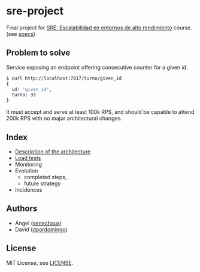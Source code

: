 # sre-project

Final project for [SRE: Escalabilidad en entornos de alto rendimiento](https://trainingit.es/curso-sre-escalabilidad/) course. (see [specs](https://github.com/SRETriT/curso-escalabilidad-v2/blob/main/sesion-6/cdev2-6-proyecto.pdf))

## Problem to solve

Service exposing an endpoint offering consecutive counter for a given id.

```bash
$ curl http://localhost:7017/turno/given_id
{
  id: "given_id",
  turno: 33
}
```

It must accept and serve at least 100k RPS, and should be capable to attend 200k RPS with no major architectural changes.

## Index

- [Description of the architecture](architecture.md)
- [Load tests](load-tests.md)
- Monitoring
- Evolution
    - completed steps,
    - future strategy
- Incidences

## Authors

- Ángel ([senechaux](https://github.com/senechaux))
- David ([dpordomingo](https://github.com/dpordomingo))

## License

MIT License, see [LICENSE](./LICENSE.md).
